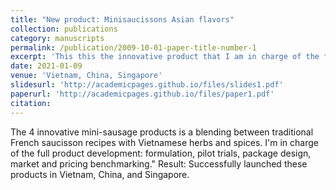```yaml
---
title: "New product: Minisaucissons Asian flavors"
collection: publications
category: manuscripts
permalink: /publication/2009-10-01-paper-title-number-1
excerpt: 'This this the innovative product that I am in charge of the full development.'
date: 2021-01-09
venue: 'Vietnam, China, Singapore'
slidesurl: 'http://academicpages.github.io/files/slides1.pdf'
paperurl: 'http://academicpages.github.io/files/paper1.pdf'
citation: 
---
```


The 4 innovative mini-sausage products is a blending between traditional French saucisson recipes with Vietnamese herbs and spices. I'm in charge of the full product development: formulation, pilot trials, package design, market and pricing benchmarking."
Result: Successfully launched these products in Vietnam, China, and Singapore.
